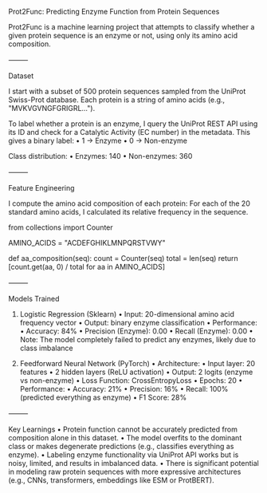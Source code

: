 Prot2Func: Predicting Enzyme Function from Protein Sequences

Prot2Func is a machine learning project that attempts to classify whether a given protein sequence is an enzyme or not, using only its amino acid composition.

⸻

Dataset

I start with a subset of 500 protein sequences sampled from the UniProt Swiss-Prot database. Each protein is a string of amino acids (e.g., "MVKVGVNGFGRIGRL...").

To label whether a protein is an enzyme, I query the UniProt REST API using its ID and check for a Catalytic Activity (EC number) in the metadata.
This gives a binary label:
	•	1 → Enzyme
	•	0 → Non-enzyme

Class distribution:
	•	Enzymes: 140
	•	Non-enzymes: 360

⸻

Feature Engineering

I compute the amino acid composition of each protein:
For each of the 20 standard amino acids, I calculated its relative frequency in the sequence.

from collections import Counter

AMINO_ACIDS = "ACDEFGHIKLMNPQRSTVWY"

def aa_composition(seq):
    count = Counter(seq)
    total = len(seq)
    return [count.get(aa, 0) / total for aa in AMINO_ACIDS]


⸻

Models Trained

1. Logistic Regression (Sklearn)
	•	Input: 20-dimensional amino acid frequency vector
	•	Output: binary enzyme classification
	•	Performance:
	•	Accuracy: 84%
	•	Precision (Enzyme): 0.00
	•	Recall (Enzyme): 0.00
	•	Note: The model completely failed to predict any enzymes, likely due to class imbalance

2. Feedforward Neural Network (PyTorch)
	•	Architecture:
	•	Input layer: 20 features
	•	2 hidden layers (ReLU activation)
	•	Output: 2 logits (enzyme vs non-enzyme)
	•	Loss Function: CrossEntropyLoss
	•	Epochs: 20
	•	Performance:
	•	Accuracy: 21%
	•	Precision: 16%
	•	Recall: 100% (predicted everything as enzyme)
	•	F1 Score: 28%

⸻

Key Learnings
	•	Protein function cannot be accurately predicted from composition alone in this dataset.
	•	The model overfits to the dominant class or makes degenerate predictions (e.g., classifies everything as enzyme).
	•	Labeling enzyme functionality via UniProt API works but is noisy, limited, and results in imbalanced data.
	•	There is significant potential in modeling raw protein sequences with more expressive architectures (e.g., CNNs, transformers, embeddings like ESM or ProtBERT).
